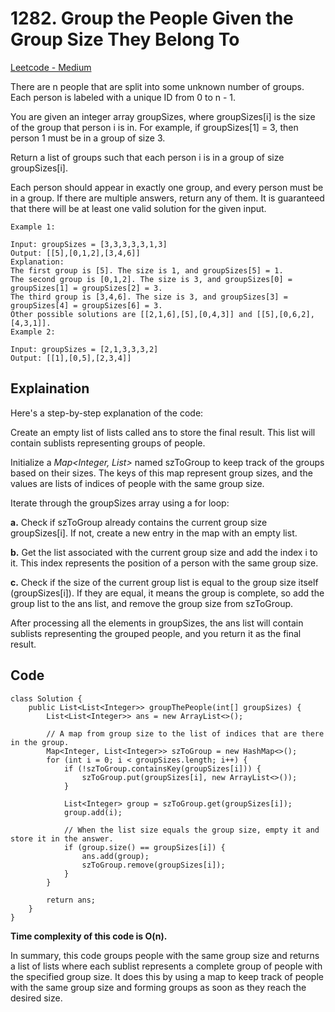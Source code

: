 # 1282. Group the People Given the Group Size They Belong To

[Leetcode - Medium](https://leetcode.com/problems/group-the-people-given-the-group-size-they-belong-to/description/?envType=daily-question&envId=2023-09-11)



There are n people that are split into some unknown number of groups. Each person is labeled with a unique ID from 0 to n - 1.

You are given an integer array groupSizes, where groupSizes[i] is the size of the group that person i is in. For example, if groupSizes[1] = 3, then person 1 must be in a group of size 3.

Return a list of groups such that each person i is in a group of size groupSizes[i].

Each person should appear in exactly one group, and every person must be in a group. If there are multiple answers, return any of them. It is guaranteed that there will be at least one valid solution for the given input.

    Example 1:

    Input: groupSizes = [3,3,3,3,3,1,3]
    Output: [[5],[0,1,2],[3,4,6]]
    Explanation: 
    The first group is [5]. The size is 1, and groupSizes[5] = 1.
    The second group is [0,1,2]. The size is 3, and groupSizes[0] = groupSizes[1] = groupSizes[2] = 3.
    The third group is [3,4,6]. The size is 3, and groupSizes[3] = groupSizes[4] = groupSizes[6] = 3.
    Other possible solutions are [[2,1,6],[5],[0,4,3]] and [[5],[0,6,2],[4,3,1]].
    Example 2:

    Input: groupSizes = [2,1,3,3,3,2]
    Output: [[1],[0,5],[2,3,4]]

## Explaination

Here's a step-by-step explanation of the code:

Create an empty list of lists called ans to store the final result. This list will contain sublists representing groups of people.

Initialize a _Map<Integer, List<Integer>>_ named szToGroup to keep track of the groups based on their sizes. The keys of this map represent group sizes, and the values are lists of indices of people with the same group size.

Iterate through the groupSizes array using a for loop:

__a.__ Check if szToGroup already contains the current group size groupSizes[i]. If not, create a new entry in the map with an empty list.

__b.__ Get the list associated with the current group size and add the index i to it. This index represents the position of a person with the same group size.

__c.__ Check if the size of the current group list is equal to the group size itself (groupSizes[i]). If they are equal, it means the group is complete, so add the group list to the ans list, and remove the group size from szToGroup.

After processing all the elements in groupSizes, the ans list will contain sublists representing the grouped people, and you return it as the final result.


## Code

```
class Solution {
    public List<List<Integer>> groupThePeople(int[] groupSizes) {
        List<List<Integer>> ans = new ArrayList<>();
        
        // A map from group size to the list of indices that are there in the group.
        Map<Integer, List<Integer>> szToGroup = new HashMap<>();
        for (int i = 0; i < groupSizes.length; i++) {
            if (!szToGroup.containsKey(groupSizes[i])) {
                szToGroup.put(groupSizes[i], new ArrayList<>());
            }
            
            List<Integer> group = szToGroup.get(groupSizes[i]);
            group.add(i);

            // When the list size equals the group size, empty it and store it in the answer.
            if (group.size() == groupSizes[i]) {
                ans.add(group);
                szToGroup.remove(groupSizes[i]);
            }
        }

        return ans;
    }
}
```
__Time complexity of this code is O(n).__

In summary, this code groups people with the same group size and returns a list of lists where each sublist represents a complete group of people with the specified group size. It does this by using a map to keep track of people with the same group size and forming groups as soon as they reach the desired size.